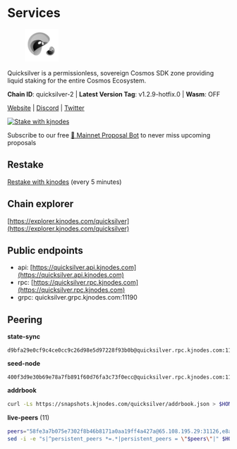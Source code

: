 # Services

<figure><img src="https://raw.githubusercontent.com/kj89/cosmos-images/main/logos/quicksilver.png" alt=""><figcaption></figcaption></figure>

Quicksilver is a permissionless, sovereign Cosmos SDK zone providing liquid staking for the entire Cosmos Ecosystem.

**Chain ID**: quicksilver-2 | **Latest Version Tag**: v1.2.9-hotfix.0 | **Wasm**: OFF

[Website](https://quicksilver.zone) | [Discord](https://discord.gg/quicksilverprotocol) | [Twitter](https://twitter.com/quicksilverzone)

[![Stake with kjnodes](https://i.ibb.co/cr44Q8j/button-stake-with-kjnodes.png)](https://restake.app/quicksilver/quickvaloper1fqfgpwdngmmay6ah7mg9y4k7ayykpzu6l3ht2m)

Subscribe to our free [🤖 Mainnet Proposal Bot](https://t.me/kjnodes_proposal_bot) to never miss upcoming proposals

## Restake

[Restake with kjnodes](https://restake.app/quicksilver/quickvaloper1fqfgpwdngmmay6ah7mg9y4k7ayykpzu6l3ht2m) (every 5 minutes)
## Chain explorer
[https://explorer.kjnodes.com/quicksilver](https://explorer.kjnodes.com/quicksilver)

## Public endpoints

* api: [https://quicksilver.api.kjnodes.com](https://quicksilver.api.kjnodes.com)
* rpc: [https://quicksilver.rpc.kjnodes.com](https://quicksilver.rpc.kjnodes.com)
* grpc: quicksilver.grpc.kjnodes.com:11190

## Peering

**state-sync**

```text
d9bfa29e0cf9c4ce0cc9c26d98e5d97228f93b0b@quicksilver.rpc.kjnodes.com:11156
```

**seed-node**

```text
400f3d9e30b69e78a7fb891f60d76fa3c73f0ecc@quicksilver.rpc.kjnodes.com:11159
```

**addrbook**
```bash
curl -Ls https://snapshots.kjnodes.com/quicksilver/addrbook.json > $HOME/.quicksilverd/config/addrbook.json
```

**live-peers** (11)
```bash
peers="58fe3a7b075e7302f8b46b8171a0aa19ff4a427a@65.108.195.29:31126,e8a9be589ae825aa4368c6a00b50b7031d5de58b@65.108.78.107:21609,51070ba609ede6d7eb334b8cf0ed585f2b1ab66b@135.181.76.99:26656,161f453c9ff27f3120ec5078f56b505316fbc720@65.108.6.45:61156,b71ddbe0702383c73128f759a910a6d55ccee3b6@46.4.112.18:11656,e09b47db9c221a9d064069befcc471d949d2c28d@45.14.135.159:15620,a1f5e0b68f36091d5fc8f30aba914b6c191f21fa@65.108.128.201:11156,c124ce0b508e8b9ed1c5b6957f362225659b5343@134.65.192.12:26656,04dcb466b6804e6a57b7f9188b90f5bdc17037c0@108.165.178.242:26654,05241d21ff9e7c699bbdb4faa73da1860b6d8cd7@128.199.85.168:26656,d9bfa29e0cf9c4ce0cc9c26d98e5d97228f93b0b@65.109.88.38:11156"
sed -i -e "s|^persistent_peers *=.*|persistent_peers = \"$peers\"|" $HOME/.quicksilverd/config/config.toml
```

